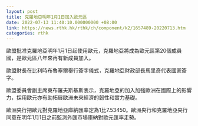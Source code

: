 ```yaml
---
layout: post
title: 克羅地亞明年1月1日加入歐元區
date: 2022-07-13 11:40:10.000000000 +08:00
link: https://news.rthk.hk/rthk/ch/component/k2/1657489-20220713.htm
categories: rthk
---
```


歐盟批准克羅地亞明年1月1日起使用歐元，克羅地亞將成為歐元區第20個成員國，是歐元區八年來再有新成員加入。

歐盟財長在比利時布魯塞爾舉行簽字儀式，克羅地亞財政部長馬里奇代表國家簽字。

歐盟委員會副主席東布羅夫斯基斯表示，克羅地亞的加入加強歐洲在國際上的影響力，採用歐元亦有助拓展歐洲未來經濟的韌性和實力基礎。

歐洲央行把歐元對克羅地亞庫納匯率定為1比7.53450。歐洲央行和克羅地亞央行同意在明年1月1日之前監測外匯市場庫納對歐元匯率走勢。
